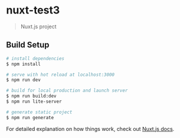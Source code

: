 # nuxt-test3

> Nuxt.js project

## Build Setup

```bash
# install dependencies
$ npm install

# serve with hot reload at localhost:3000
$ npm run dev

# build for local production and launch server
$ npm run build:dev
$ npm run lite-server

# generate static project
$ npm run generate
```

For detailed explanation on how things work, check out [Nuxt.js docs](https://nuxtjs.org).
